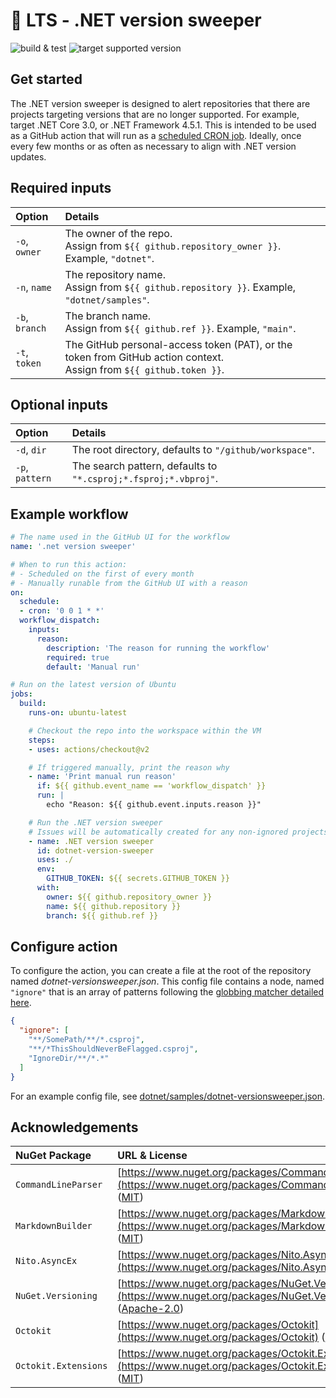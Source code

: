 ﻿# 🎯 LTS - .NET version sweeper

![build & test](https://github.com/IEvangelist/dotnet-versionsweeper/workflows/build%20&%20test/badge.svg)
![target supported version](https://github.com/IEvangelist/dotnet-versionsweeper/workflows/target%20supported%20version/badge.svg)

## Get started

The .NET version sweeper is designed to alert repositories that there are projects targeting versions that are no longer supported. For example, target .NET Core 3.0, or .NET Framework 4.5.1. This is intended to be used as a GitHub action that will run as a [scheduled CRON job](https://docs.github.com/en/actions/reference/workflow-syntax-for-github-actions#onschedule). Ideally, once every few months or as often as necessary to align with .NET version updates.

## Required inputs

| Option          | Details                                                                                                                |
|:----------------|:-----------------------------------------------------------------------------------------------------------------------|
| `-o`, `owner`   | The owner of the repo.<br>Assign from `${{ github.repository_owner }}`. Example, `"dotnet"`.                           |
| `-n`, `name`    | The repository name.<br>Assign from `${{ github.repository }}`. Example, `"dotnet/samples"`.                           |
| `-b`, `branch`  | The branch name.<br>Assign from `${{ github.ref }}`. Example, `"main"`.                                                |
| `-t`, `token`   | The GitHub personal-access token (PAT), or the token from GitHub action context.<br>Assign from `${{ github.token }}`. |

## Optional inputs

| Option          | Details                                                         |
|:----------------|:----------------------------------------------------------------|
| `-d`, `dir`     | The root directory, defaults to `"/github/workspace"`.          |
| `-p`, `pattern` | The search pattern, defaults to `"*.csproj;*.fsproj;*.vbproj"`. |

## Example workflow

```yml
# The name used in the GitHub UI for the workflow
name: '.net version sweeper'

# When to run this action:
# - Scheduled on the first of every month
# - Manually runable from the GitHub UI with a reason
on:
  schedule:
  - cron: '0 0 1 * *'
  workflow_dispatch:
    inputs:
      reason:
        description: 'The reason for running the workflow'
        required: true
        default: 'Manual run'

# Run on the latest version of Ubuntu
jobs:
  build:
    runs-on: ubuntu-latest

    # Checkout the repo into the workspace within the VM
    steps:
    - uses: actions/checkout@v2

    # If triggered manually, print the reason why
    - name: 'Print manual run reason'
      if: ${{ github.event_name == 'workflow_dispatch' }}
      run: |
        echo "Reason: ${{ github.event.inputs.reason }}"

    # Run the .NET version sweeper
    # Issues will be automatically created for any non-ignored projects that are targeting non-LTS versions
    - name: .NET version sweeper
      id: dotnet-version-sweeper
      uses: ./
      env:
        GITHUB_TOKEN: ${{ secrets.GITHUB_TOKEN }}
      with:
        owner: ${{ github.repository_owner }}
        name: ${{ github.repository }}
        branch: ${{ github.ref }}
```

## Configure action

To configure the action, you can create a file at the root of the repository named *dotnet-versionsweeper.json*. This config file contains a node, named `"ignore"` that is an array of patterns following the [globbing matcher detailed here](https://docs.microsoft.com/dotnet/api/microsoft.extensions.filesystemglobbing.matcher#remarks).

```json
{
  "ignore": [
    "**/SomePath/**/*.csproj",
    "**/*ThisShouldNeverBeFlagged.csproj",
    "IgnoreDir/**/*.*"
  ]
}
```

For an example config file, see [dotnet/samples/dotnet-versionsweeper.json](https://github.com/dotnet/samples/blob/master/dotnet-versionsweeper.json).

## Acknowledgements

| NuGet Package | URL & License |
|:-|:-|
| `CommandLineParser` | [https://www.nuget.org/packages/CommandLineParser](https://www.nuget.org/packages/CommandLineParser) ([MIT](https://www.nuget.org/packages/CommandLineParser/2.8.0/License)) |
| `MarkdownBuilder` | [https://www.nuget.org/packages/MarkdownBuilder](https://www.nuget.org/packages/MarkdownBuilder) ([MIT](https://licenses.nuget.org/MIT)) |
| `Nito.AsyncEx` | [https://www.nuget.org/packages/Nito.AsyncEx](https://www.nuget.org/packages/Nito.AsyncEx) ([MIT](https://licenses.nuget.org/MIT)) |
| `NuGet.Versioning` | [https://www.nuget.org/packages/NuGet.Versioning](https://www.nuget.org/packages/NuGet.Versioning) ([Apache-2.0](https://licenses.nuget.org/Apache-2.0)) |
| `Octokit` | [https://www.nuget.org/packages/Octokit](https://www.nuget.org/packages/Octokit) ([MIT](https://licenses.nuget.org/MIT)) |
| `Octokit.Extensions` | [https://www.nuget.org/packages/Octokit.Extensions](https://www.nuget.org/packages/Octokit.Extensions) ([MIT](https://github.com/mirsaeedi/octokit.net.Extensions/blob/master/LICENSE)) |
